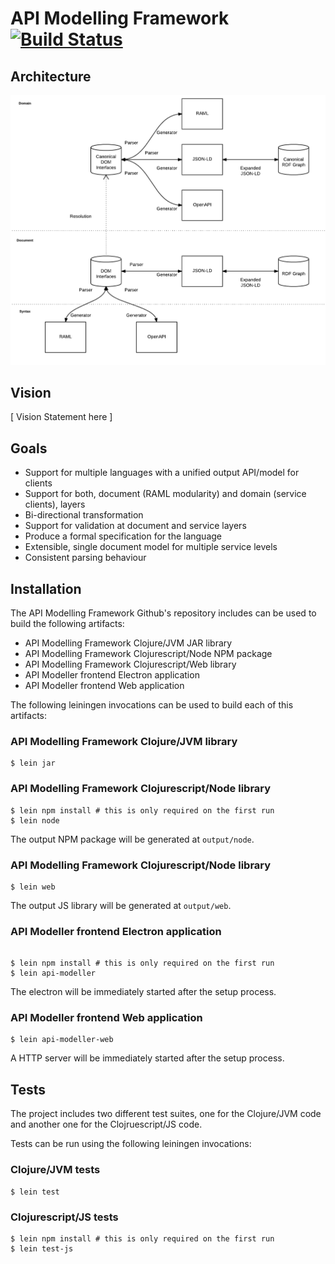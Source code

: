 # API Modelling Framework [![Build Status](https://travis-ci.com/mulesoft-labs/api-modelling-framework.svg?token=ueejPvNfLJQ28ZqmJyUt&branch=master)](https://travis-ci.com/mulesoft-labs/api-modelling-framework)

## Architecture

![Architectural diagram](doc/images/arch.png)

## Vision

[ Vision Statement here ]

## Goals

- Support for multiple languages with a unified output API/model for clients
- Support for both, document (RAML modularity) and domain (service clients), layers
- Bi-directional transformation
- Support for validation at document and service layers
- Produce a formal specification for the language
- Extensible, single document model for multiple service levels
- Consistent parsing behaviour

## Installation

The API Modelling Framework Github's repository includes can be used to build the following artifacts:

- API Modelling Framework Clojure/JVM JAR library
- API Modelling Framework Clojurescript/Node NPM package
- API Modelling Framework Clojurescript/Web library
- API Modeller frontend Electron application
- API Modeller frontend Web application

The following leiningen invocations can be used to build each of this artifacts:

### API Modelling Framework Clojure/JVM library

``` shell
$ lein jar
```

### API Modelling Framework Clojurescript/Node library

``` shell
$ lein npm install # this is only required on the first run
$ lein node
```

The output NPM package will be generated at `output/node`.


### API Modelling Framework Clojurescript/Node library

``` shell
$ lein web
```

The output JS library will be generated at `output/web`.

### API Modeller frontend Electron application

``` shell

$ lein npm install # this is only required on the first run
$ lein api-modeller
```

The electron will be immediately started after the setup process.

### API Modeller frontend Web application

``` shell
$ lein api-modeller-web
```
A HTTP server will be immediately started after the setup process.


## Tests

The project includes two different test suites, one for the Clojure/JVM code and another one for the Clojruescript/JS code.

Tests can be run using the following leiningen invocations:

### Clojure/JVM tests

``` shell
$ lein test
```

### Clojurescript/JS tests

``` shell
$ lein npm install # this is only required on the first run
$ lein test-js
```
